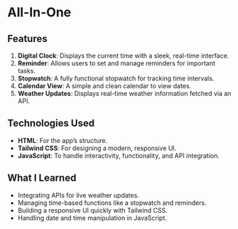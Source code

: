 
# All-In-One

## Features

1. **Digital Clock**: Displays the current time with a sleek, real-time interface.
2. **Reminder**: Allows users to set and manage reminders for important tasks.
3. **Stopwatch**: A fully functional stopwatch for tracking time intervals.
4. **Calendar View**: A simple and clean calendar to view dates.
5. **Weather Updates**: Displays real-time weather information fetched via an API.

## Technologies Used

- **HTML**: For the app’s structure.
- **Tailwind CSS**: For designing a modern, responsive UI.
- **JavaScript**: To handle interactivity, functionality, and API integration.

## What I Learned

- Integrating APIs for live weather updates.
- Managing time-based functions like a stopwatch and reminders.
- Building a responsive UI quickly with Tailwind CSS.
- Handling date and time manipulation in JavaScript.

